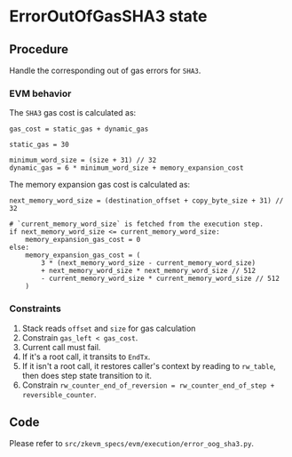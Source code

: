 # ErrorOutOfGasSHA3 state

## Procedure

Handle the corresponding out of gas errors for `SHA3`.

### EVM behavior

The `SHA3` gas cost is calculated as:

```
gas_cost = static_gas + dynamic_gas

static_gas = 30

minimum_word_size = (size + 31) // 32
dynamic_gas = 6 * minimum_word_size + memory_expansion_cost
```

The memory expansion gas cost is calculated as:

```
next_memory_word_size = (destination_offset + copy_byte_size + 31) // 32

# `current_memory_word_size` is fetched from the execution step.
if next_memory_word_size <= current_memory_word_size:
    memory_expansion_gas_cost = 0
else:
    memory_expansion_gas_cost = (
        3 * (next_memory_word_size - current_memory_word_size)
        + next_memory_word_size * next_memory_word_size // 512
        - current_memory_word_size * current_memory_word_size // 512
    )
```

### Constraints

1. Stack reads `offset` and `size` for gas calculation
2. Constrain `gas_left < gas_cost`.
3. Current call must fail.
4. If it's a root call, it transits to `EndTx`.
5. If it isn't a root call, it restores caller's context by reading to `rw_table`, then does step state transition to it.
6. Constrain `rw_counter_end_of_reversion = rw_counter_end_of_step + reversible_counter`.

## Code

Please refer to `src/zkevm_specs/evm/execution/error_oog_sha3.py`.
